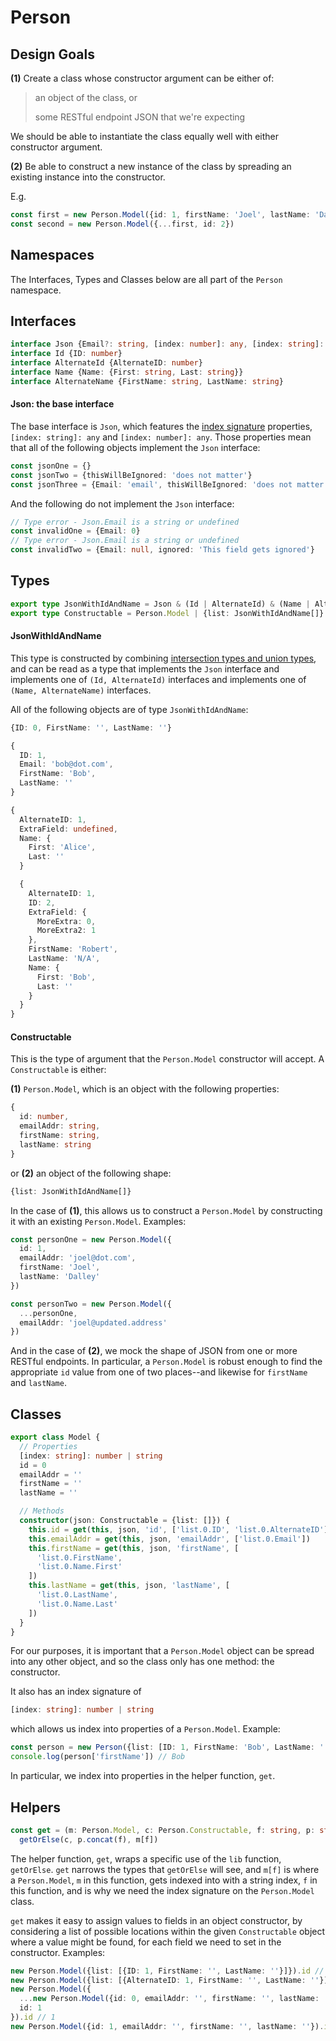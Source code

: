 # Person

## Design Goals

**(1)**
  Create a class whose constructor argument can be either of:
> an object of the class, or
>
> some RESTful endpoint JSON that we're expecting

We should be able to instantiate the class equally well with either constructor argument.

**(2)** Be able to construct a new instance of the class by spreading an existing instance into the constructor.

E.g.
```typescript
const first = new Person.Model({id: 1, firstName: 'Joel', lastName: 'Dalley'})
const second = new Person.Model({...first, id: 2})
```

## Namespaces

The Interfaces, Types and Classes below are all part of the `Person` namespace.

## Interfaces

```typescript
interface Json {Email?: string, [index: number]: any, [index: string]: any}
interface Id {ID: number}
interface AlternateId {AlternateID: number}
interface Name {Name: {First: string, Last: string}}
interface AlternateName {FirstName: string, LastName: string}
```

#### Json: the base interface
The base interface is `Json`, which features the [index signature](https://www.typescriptlang.org/docs/handbook/interfaces.html) properties, `[index: string]: any`
 and `[index: number]: any`. Those properties mean that all of the following objects implement the `Json` interface:

 ```typescript
 const jsonOne = {}
 const jsonTwo = {thisWillBeIgnored: 'does not matter'}
 const jsonThree = {Email: 'email', thisWillBeIgnored: 'does not matter'}
 ```

 And the following do not implement the `Json` interface:

 ```typescript
 // Type error - Json.Email is a string or undefined
 const invalidOne = {Email: 0}
 // Type error - Json.Email is a string or undefined
 const invalidTwo = {Email: null, ignored: 'This field gets ignored'}
 ```

## Types

```typescript
export type JsonWithIdAndName = Json & (Id | AlternateId) & (Name | AlternateName)
export type Constructable = Person.Model | {list: JsonWithIdAndName[]}
```

#### JsonWithIdAndName

This type is constructed by combining [intersection types and union types](https://www.typescriptlang.org/docs/handbook/advanced-types.html), and can be read as a type that implements the `Json` interface and implements one of `(Id, AlternateId)` interfaces and implements one of `(Name, AlternateName)` interfaces.

All of the following objects are of type `JsonWithIdAndName`:

```typescript
{ID: 0, FirstName: '', LastName: ''}

{
  ID: 1,
  Email: 'bob@dot.com',
  FirstName: 'Bob',
  LastName: ''
}

{
  AlternateID: 1,
  ExtraField: undefined,
  Name: {
    First: 'Alice',
    Last: ''
  }

  {
    AlternateID: 1,
    ID: 2,
    ExtraField: {
      MoreExtra: 0,
      MoreExtra2: 1
    },
    FirstName: 'Robert',
    LastName: 'N/A',
    Name: {
      First: 'Bob',
      Last: ''
    }
  }
}
```

#### Constructable

This is the type of argument that the `Person.Model` constructor will accept.
A `Constructable` is either:

**(1)** `Person.Model`, which is an object with the following properties:
```typescript
{
  id: number,
  emailAddr: string,
  firstName: string,
  lastName: string
}
```
or **(2)** an object of the following shape:
```typescript
{list: JsonWithIdAndName[]}
```

In the case of **(1)**, this allows us to construct a `Person.Model` by constructing it with an existing `Person.Model`. Examples:

```typescript
const personOne = new Person.Model({
  id: 1,
  emailAddr: 'joel@dot.com',
  firstName: 'Joel',
  lastName: 'Dalley'
})

const personTwo = new Person.Model({
  ...personOne,
  emailAddr: 'joel@updated.address'
})
```

And in the case of **(2)**, we mock the shape of JSON from one or more RESTful endpoints. In particular, a `Person.Model` is robust enough to find the appropriate `id` value from one of two places--and likewise for `firstName` and `lastName`.

## Classes

```typescript
export class Model {
  // Properties
  [index: string]: number | string
  id = 0
  emailAddr = ''
  firstName = ''
  lastName = ''

  // Methods
  constructor(json: Constructable = {list: []}) {
    this.id = get(this, json, 'id', ['list.0.ID', 'list.0.AlternateID'])
    this.emailAddr = get(this, json, 'emailAddr', ['list.0.Email'])
    this.firstName = get(this, json, 'firstName', [
      'list.0.FirstName',
      'list.0.Name.First'
    ])
    this.lastName = get(this, json, 'lastName', [
      'list.0.LastName',
      'list.0.Name.Last'
    ])
  }
}
```

For our purposes, it is important that a `Person.Model` object can be spread into any other object, and so the class only has one method: the constructor.

It also has an index signature of

```typescript
[index: string]: number | string
```
which allows us index into properties of a `Person.Model`. Example:

```typescript
const person = new Person({list: [ID: 1, FirstName: 'Bob', LastName: '']})
console.log(person['firstName']) // Bob
```

In particular, we index into properties in the helper function, `get`.

## Helpers

```typescript
const get = (m: Person.Model, c: Person.Constructable, f: string, p: string[]) =>
  getOrElse(c, p.concat(f), m[f])
```

The helper function, `get`, wraps a specific use of the `lib` function, `getOrElse`. `get` narrows the types that `getOrElse` will see, and `m[f]` is where a `Person.Model`, `m` in this function, gets indexed into with a string index, `f` in this function, and is why we need the index signature on the `Person.Model` class.

`get` makes it easy to assign values to fields in an object constructor, by considering a list of possible locations within the given `Constructable` object where a value might be found, for each field we need to set in the constructor. Examples:

```typescript
new Person.Model({list: [{ID: 1, FirstName: '', LastName: ''}]}).id // 1
new Person.Model({list: [{AlternateID: 1, FirstName: '', LastName: ''}]}).id // 1
new Person.Model({
  ...new Person.Model({id: 0, emailAddr: '', firstName: '', lastName: ''}),
  id: 1
}).id // 1
new Person.Model({id: 1, emailAddr: '', firstName: '', lastName: ''}).id // 1
```
